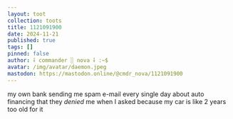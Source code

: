 ```yaml
---
layout: toot
collection: toots
title: 1121091900
date: 2024-11-21
published: true
tags: []
pinned: false
author: ⸸ commander ░ nova ⸸ :~$
avatar: /img/avatar/daemon.jpeg
mastodon: https://mastodon.online/@cmdr_nova/1121091900
---
```


my own bank sending me spam e-mail every single day about auto financing that they _denied_ me when I asked because my car is like 2 years too old for it
